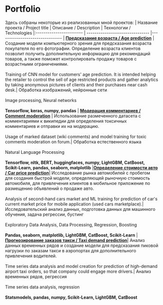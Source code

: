 # Portfolio
Здесь собраны некоторые из реализованных мной проектов:
| Название проекта / Project title | Описание / Description | Технологии / Technologies
|:------------------------ | -------------------------------- |--------------------------------
| [**Предсказание возраста / Age prediction**](https://github.com/exxyyf/portfolio/tree/main/age_prediction)  | Создание модели компьютерного зрения для предсказания возраста покупателя по его фотографии. Определение возраста клиентов позволит получить дополнительную информацию для рекомендаций товаров, а также поможет контролировать продажу товаров с возрастными ограничениями. <br></br>Training of CNN model for customers' age prediction. It is intended helping the retailer to control the sell of age restricted products and gather analytics by taking anonymous pictures of clients and their purchases near cash desk.| Обработка изображений, нейронные сети <br></br> Image processing, Neural networks <br></br> **Tensorflow, keras, numpy, pandas**
| [**Модерация комментариев / Comment moderation**](https://github.com/exxyyf/portfolio/tree/main/comment_moderation) | Использование размеченного датасета с комментариями к википедии для определения токсичных комментариев и отправки их на модерацию. <br></br> Usage of marked dataset (wiki comments) and model training for toxic comments moderation on forum.| Обработка естественного языка <br></br> Natural Language Processing <br></br> **Tensorflow, nltk, BERT, huggingfaces, numpy, LightGBM, CatBoost, Scikit-Learn, pandas, seaborn, matplotlib**
|[**Определение стоимости авто / Car price prediction**](https://github.com/exxyyf/portfolio/tree/main/car_price_prediction)| Исследование рынка автомобилей с пробегом для создания быстрой модели, определяющей рыночную стоимость автомобиля, для привлечения клиентов в мобильное приложение по размещению объявлений о продаже авто. <br></br> Analysis of second-hand cars market and ML training for prediction of car's current market price for mobile application (used cars marketplace).| Исследовательский анализ данных, подготовка данных для машинного обучения, задача регрессии, бустинг <br></br> Exploratory Data Analysis, Data Processing, Regression, Boosting <br></br> **Pandas, seaborn, matplotlib, LightGBM, CatBoost, Scikit-Learn**
|[**Прогнозирование заказов такси / Taxi demand prediction**](https://github.com/exxyyf/portfolio/tree/main/taxi_demand_prediction)| Анализ данных временных рядов и создание модели для предсказания пиковой нагрузки по заказам такси в аэропортах для дополнительного привлечения водителей. <br></br> Time series data analysis and model creation for prediction of high-demand airport taxi orders, so that company could engage more drivers.| Анализ временных рядов, регрессия <br></br> Time series data analysis, regression <br></br> **Statsmodels, pandas, numpy, Scikit-Learn, LightGBM, CatBoost**
